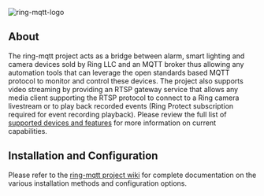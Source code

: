 ![ring-mqtt-logo](https://raw.githubusercontent.com/tsightler/ring-mqtt/dev/images/ring-mqtt-logo.png)

## About
The ring-mqtt project acts as a bridge between alarm, smart lighting and camera devices sold by Ring LLC and an MQTT broker thus allowing any automation tools that can leverage the open standards based MQTT protocol to monitor and control these devices.  The project also supports video streaming by providing an RTSP gateway service that allows any media client supporting the RTSP protocol to connect to a Ring camera livestream or to play back recorded events (Ring Protect subscription required for event recording playback).  Please review the full list of [supported devices and features](https://github.com/tsightler/ring-mqtt/wiki#supported-devices-and-features) for more information on current capabilities.

## Installation and Configuration
Please refer to the [ring-mqtt project wiki](https://github.com/tsightler/ring-mqtt/wiki) for complete documentation on the various installation methods and configuration options.
